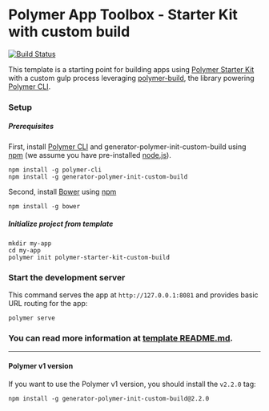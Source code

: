 # Polymer App Toolbox - Starter Kit with custom build

[![Build Status](https://travis-ci.org/PolymerElements/generator-polymer-init-custom-build.svg?branch=master)](https://travis-ci.org/PolymerElements/generator-polymer-init-custom-build)

This template is a starting point for building apps using [Polymer Starter Kit](https://github.com/PolymerElements/polymer-starter-kit)
with a custom gulp process leveraging [polymer-build](https://github.com/Polymer/polymer-build),
the library powering [Polymer CLI](https://github.com/Polymer/polymer-cli).

### Setup

##### Prerequisites

First, install [Polymer CLI](https://github.com/Polymer/polymer-cli) and
generator-polymer-init-custom-build using [npm](https://www.npmjs.com) (we
assume you have pre-installed [node.js](https://nodejs.org)).

    npm install -g polymer-cli
    npm install -g generator-polymer-init-custom-build

Second, install [Bower](https://bower.io/) using [npm](https://www.npmjs.com)

    npm install -g bower

##### Initialize project from template

    mkdir my-app
    cd my-app
    polymer init polymer-starter-kit-custom-build

### Start the development server

This command serves the app at `http://127.0.0.1:8081` and provides basic URL
routing for the app:

    polymer serve

### You can read more information at [template README.md](generators/app/README.md).

---

#### Polymer v1 version

If you want to use the Polymer v1 version, you should install the `v2.2.0` tag:

    npm install -g generator-polymer-init-custom-build@2.2.0
